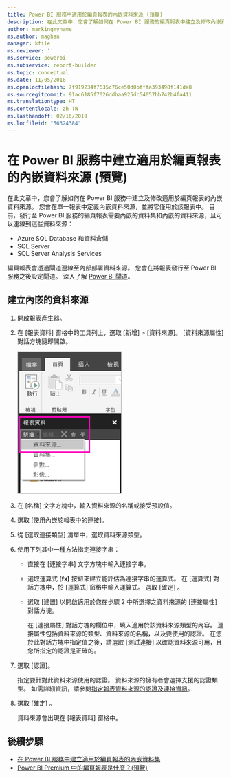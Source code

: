 ```yaml
---
title: Power BI 服務中適用於編頁報表的內嵌資料來源 (預覽)
description: 在此文章中，您會了解如何在 Power BI 服務的編頁報表中建立及修改內嵌資料來源。
author: markingmyname
ms.author: maghan
manager: kfile
ms.reviewer: ''
ms.service: powerbi
ms.subservice: report-builder
ms.topic: conceptual
ms.date: 11/05/2018
ms.openlocfilehash: 7f919234f7635c76ce50d0bfffa393498f141da8
ms.sourcegitcommit: 91ac6185f7026ddbaa925dc54057bb742b4fa411
ms.translationtype: HT
ms.contentlocale: zh-TW
ms.lasthandoff: 02/16/2019
ms.locfileid: "56324384"
---
```

# <a name="create-an-embedded-data-source-for-paginated-reports-in-the-power-bi-service-preview"></a>在 Power BI 服務中建立適用於編頁報表的內嵌資料來源 (預覽)

在此文章中，您會了解如何在 Power BI 服務中建立及修改適用於編頁報表的內嵌資料來源。 您會在單一報表中定義內嵌資料來源，並將它僅用於該報表中。 目前，發行至 Power BI 服務的編頁報表需要內嵌的資料集和內嵌的資料來源，且可以連線到這些資料來源：

- Azure SQL Database 和資料倉儲
- SQL Server
- SQL Server Analysis Services 

編頁報表會透過閘道連線至內部部署資料來源。 您會在將報表發行至 Power BI 服務之後設定閘道。 深入了解 [Power BI 閘道](service-gateway-getting-started.md)。 

## <a name="create-an-embedded-data-source"></a>建立內嵌的資料來源
  
1. 開啟報表產生器。

1. 在 [報表資料] 窗格中的工具列上，選取 [新增] > [資料來源]。 [資料來源屬性] 對話方塊隨即開啟。

    ![新增資料來源](media/paginated-reports-embedded-data-source/power-bi-paginated-new-data-source.png)
  
2.  在 [名稱] 文字方塊中，輸入資料來源的名稱或接受預設值。  
  
3.  選取 [使用內嵌於報表中的連接]。  
  
1.  從 [選取連接類型] 清單中，選取資料來源類型。 

1.  使用下列其中一種方法指定連接字串：  
  
    -   直接在 [連接字串] 文字方塊中輸入連接字串。 
  
    -   選取運算式 (**fx)** 按鈕來建立能評估為連接字串的運算式。 在 [運算式] 對話方塊中，於 [運算式] 窗格中輸入運算式。 選取 [確定] 。 
  
    -   選取 [建置] 以開啟適用於您在步驟 2 中所選擇之資料來源的 [連接屬性] 對話方塊。  
  
        在 [連接屬性] 對話方塊的欄位中，填入適用於該資料來源類型的內容。 連接屬性包括資料來源的類型、資料來源的名稱，以及要使用的認證。 在您於此對話方塊中指定值之後，請選取 [測試連接] 以確認資料來源可用，且您所指定的認證是正確的。  
  
4.  選取 [認證]。  
  
     指定要針對此資料來源使用的認證。 資料來源的擁有者會選擇支援的認證類型。 如需詳細資訊，請參閱[指定報表資料來源的認證及連接資訊](https://docs.microsoft.com/sql/reporting-services/report-data/specify-credential-and-connection-information-for-report-data-sources)。
  
5.  選取 [確定] 。  
  
     資料來源會出現在 [報表資料] 窗格中。  

## <a name="next-steps"></a>後續步驟

- [在 Power BI 服務中建立適用於編頁報表的內嵌資料集](paginated-reports-create-embedded-dataset.md)
- [Power BI Premium 中的編頁報表是什麼？(預覽)](paginated-reports-report-builder-power-bi.md)